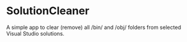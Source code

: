 # SolutionCleaner

A simple app to clear (remove) all /bin/ and /obj/ folders from selected Visual Studio solutions.

